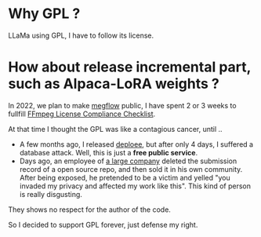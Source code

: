 # Why GPL ?

LLaMa using GPL, I have to follow its license.


# How about release incremental part, such as Alpaca-LoRA weights ?

In 2022, we plan to make [megflow](https://github.com/MegEngine/MegFlow/) public, I have spent 2 or 3 weeks to fullfill [FFmpeg License Compliance Checklist](https://ffmpeg.org/legal.html).

At that time I thought the GPL was like a contagious cancer, until ..

* A few months ago, I released [deploee](platform.openmmlab.com/deploee/), but after only 4 days, I suffered a database attack. Well, this is just a **free public service**.
* Days ago, an employee of [a large company](https://github.com/tencent/) deleted the submission record of a open source repo, and then sold it in his own community. After being exposed, he pretended to be a victim and yelled "you invaded my privacy and affected my work like this". This kind of person is really disgusting.

They shows no respect for the author of the code. 

So I decided to support GPL forever, just defense my right.
